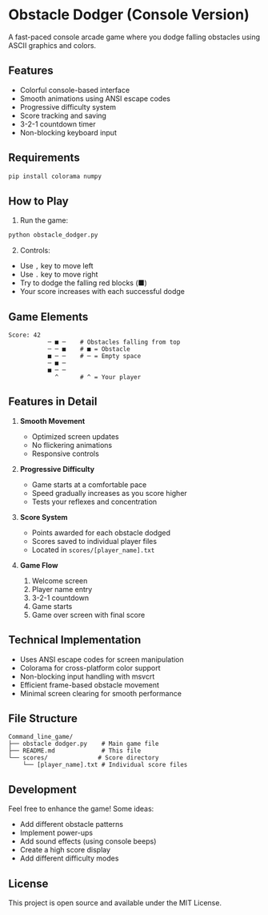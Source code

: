 # Obstacle Dodger (Console Version)

A fast-paced console arcade game where you dodge falling obstacles using ASCII graphics and colors.

## Features

- Colorful console-based interface
- Smooth animations using ANSI escape codes
- Progressive difficulty system
- Score tracking and saving
- 3-2-1 countdown timer
- Non-blocking keyboard input

## Requirements

```bash
pip install colorama numpy
```

## How to Play

1. Run the game:
```bash
python obstacle_dodger.py
```

2. Controls:
- Use `,` key to move left
- Use `.` key to move right
- Try to dodge the falling red blocks (■)
- Your score increases with each successful dodge

## Game Elements

```
Score: 42
           ─ ■ ─    # Obstacles falling from top
           ─ ─ ■    # ■ = Obstacle
           ■ ─ ─    # ─ = Empty space
           ─ ■ ─
           ■ ─ ─
             ^      # ^ = Your player
```

## Features in Detail

1. **Smooth Movement**
   - Optimized screen updates
   - No flickering animations
   - Responsive controls

2. **Progressive Difficulty**
   - Game starts at a comfortable pace
   - Speed gradually increases as you score higher
   - Tests your reflexes and concentration

3. **Score System**
   - Points awarded for each obstacle dodged
   - Scores saved to individual player files
   - Located in `scores/[player_name].txt`

4. **Game Flow**
   1. Welcome screen
   2. Player name entry
   3. 3-2-1 countdown
   4. Game starts
   5. Game over screen with final score

## Technical Implementation

- Uses ANSI escape codes for screen manipulation
- Colorama for cross-platform color support
- Non-blocking input handling with msvcrt
- Efficient frame-based obstacle movement
- Minimal screen clearing for smooth performance

## File Structure

```
Command_line_game/
├── obstacle dodger.py    # Main game file
├── README.md             # This file
└── scores/              # Score directory
    └── [player_name].txt # Individual score files
```

## Development

Feel free to enhance the game! Some ideas:
- Add different obstacle patterns
- Implement power-ups
- Add sound effects (using console beeps)
- Create a high score display
- Add different difficulty modes

## License


This project is open source and available under the MIT License. 
